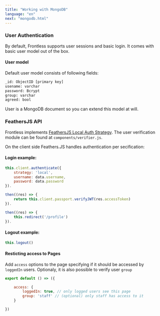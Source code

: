 ```yaml
---
title: "Working with MongoDB"
language: "en"
next: "mongodb.html"
---
```


### User Authentication

By default, Frontless supports user sessions and basic login. It comes with basic user model out of the box.

#### User model
Default user model consists of following fields: 
```bash
_id: ObjectID [primary key]
usename: varchar
password: Bcrypt
group: varchar
agreed: bool
```
User is a MongoDB document so you can extend this model at will.

### FeathersJS API

Frontless implements [FeathersJS Local Auth Strategy](https://docs.feathersjs.com/api/authentication/local.html). The user verification module can be found at `components/verifier.js`.

On the client side  Feathers.JS handles authentication per secification:

#### Login example:

```javascript
this.client.authenticate({
    strategy: 'local',
    username: data.username,
    password: data.password
}).

then((res) => {
    return this.client.passport.verifyJWT(res.accessToken)
}).

then((res) => {
    this.redirect('/profile')
}).
```

#### Logout example:

```javascript
this.logout()
```

#### Resticting access to Pages

Add `access` options to the page specifying if it should be accessed by `loggedIn` users. Optionaly, it is also possible to verify user `group`

```javascript
export default () => ({

    access: {
        loggedIn: true, // only logged users see this page
        group: 'staff' // (optional) only staff has access to it
    }

})
```

